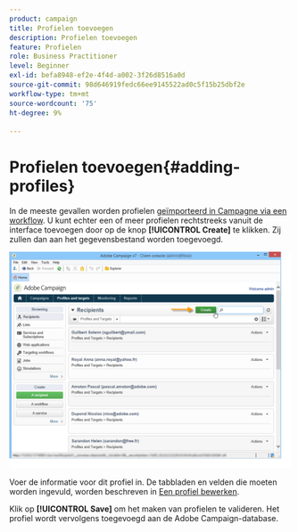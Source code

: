 ```yaml
---
product: campaign
title: Profielen toevoegen
description: Profielen toevoegen
feature: Profielen
role: Business Practitioner
level: Beginner
exl-id: befa8948-ef2e-4f4d-a002-3f26d8516a0d
source-git-commit: 98d646919fedc66ee9145522ad0c5f15b25dbf2e
workflow-type: tm+mt
source-wordcount: '75'
ht-degree: 9%

---
```


# Profielen toevoegen{#adding-profiles}

In de meeste gevallen worden profielen [geïmporteerd in Campagne via een workflow](../../platform/using/import-export-workflows.md). U kunt echter een of meer profielen rechtstreeks vanuit de interface toevoegen door op de knop **[!UICONTROL Create]** te klikken. Zij zullen dan aan het gegevensbestand worden toegevoegd.

![](assets/s_ncs_user_profile_add.png)

Voer de informatie voor dit profiel in. De tabbladen en velden die moeten worden ingevuld, worden beschreven in [Een profiel bewerken](../../platform/using/editing-a-profile.md).

Klik op **[!UICONTROL Save]** om het maken van profielen te valideren. Het profiel wordt vervolgens toegevoegd aan de Adobe Campaign-database.
